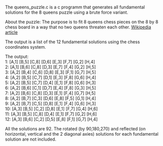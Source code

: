 The queens_puzzle.c is a c programm that generates all fundamental solutions for the 8 queens puzzle using a brute force variant.

About the puzzle:
The purpose is to fit 8 queens chess pieces on the 8 by 8 chess board in a way that no two queens threaten each other.
[Wikipedia article](https://en.wikipedia.org/wiki/Eight_queens_puzzle)
 
The output is a list of the 12 fundamental solutions using the chess coordinates system.

The output:<br>
1: [A,1] [B,5] [C,8] [D,6] [E,3] [F,7] [G,2] [H,4]<br>
2: [A,1] [B,6] [C,8] [D,3] [E,7] [F,4] [G,2] [H,5]<br>
3: [A,2] [B,4] [C,6] [D,8] [E,3] [F,1] [G,7] [H,5]<br>
4: [A,2] [B,5] [C,7] [D,1] [E,3] [F,8] [G,6] [H,4]<br>
5: [A,2] [B,5] [C,7] [D,4] [E,1] [F,8] [G,6] [H,3]<br>
6: [A,2] [B,6] [C,1] [D,7] [E,4] [F,8] [G,3] [H,5]<br>
7: [A,2] [B,6] [C,8] [D,3] [E,1] [F,4] [G,7] [H,5]<br>
8: [A,2] [B,7] [C,3] [D,6] [E,8] [F,5] [G,1] [H,4]<br>
9: [A,2] [B,7] [C,5] [D,8] [E,1] [F,4] [G,6] [H,3]<br>
10: [A,3] [B,5] [C,2] [D,8] [E,1] [F,7] [G,4] [H,6]<br>
11: [A,3] [B,5] [C,8] [D,4] [E,1] [F,7] [G,2] [H,6]<br>
12: [A,3] [B,6] [C,2] [D,5] [E,8] [F,1] [G,7] [H,4]<br>

All the solutions are 92. The rotated (by 90,180,270) and reflected (on horizontal, vertical and the 2 diagonal axies) solutions for each fundamental solution are not included. 
